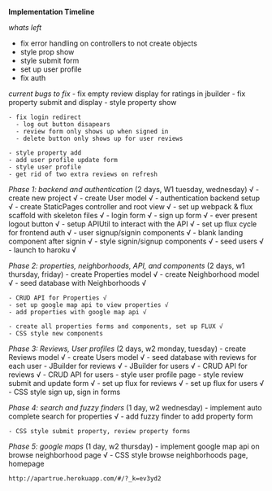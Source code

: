 **Implementation Timeline**


*whats left*
  - fix error handling on controllers to not create objects
  - style prop show
  - style submit form
  - set up user profile
  - fix auth

  *current bugs to fix*
    - fix empty review display for ratings in jbuilder
    - fix property submit and display
    - style property show

    - fix login redirect
      - log out button disapears
      - review form only shows up when signed in
      - delete button only shows up for user reviews

    - style property add
    - add user profile update form
    - style user profile
    - get rid of two extra reviews on refresh

  *Phase 1: backend and authentication* (2 days, W1 tuesday, wednesday) √
    - create new project √
    - create User model √
    - authentication backend setup √
    - create StaticPages controller and root view √
    - set up webpack & flux scaffold with skeleton files √
      - login form √
      - sign up form √
      - ever present logout button √
    - setup APIUtil to interact with the API √
    - set up flux cycle for frontend auth √
    - user signup/signin components √
    - blank landing component after signin √
    - style signin/signup components √
    - seed users √
    - launch to haroku √

  *Phase 2: properties, neighborhoods, API, and components* (2 days, w1 thursday, friday)
    - create Properties model √
    - create Neighborhood model √
    - seed database with Neighborhoods √

    - CRUD API for Properties √
    - set up google map api to view properties √
    - add properties with google map api √

    - create all properties forms and components, set up FLUX √
    - CSS style new components

  *Phase 3: Reviews, User profiles* (2 days, w2 monday, tuesday)
    - create Reviews model √
    - create Users model √
    - seed database with reviews for each user
    - JBuilder for reviews √
    - JBuilder for users √
    - CRUD API for reviews √
    - CRUD API for users
    - style user profile page
    - style review submit and update form √
    - set up flux for reviews √
    - set up flux for users √
    - CSS style sign up, sign in forms

  *Phase 4: search and fuzzy finders* (1 day, w2 wednesday)
    - implement auto complete search for properties √
    - add fuzzy finder to add property form

    - CSS style submit property, review property forms

  *Phase 5: google maps* (1 day, w2 thursday)
    - implement google map api on browse neighborhood page √
    - CSS style browse neighborhoods page, homepage

    http://apartrue.herokuapp.com/#/?_k=ev3yd2
